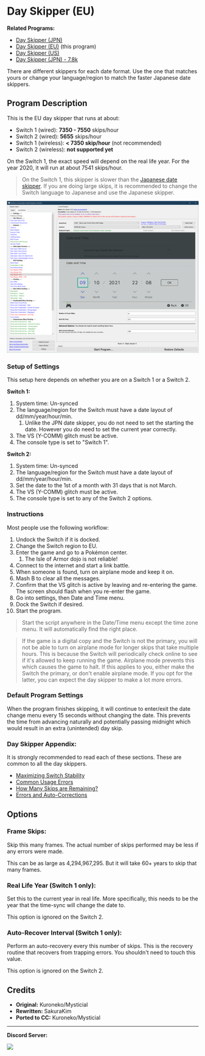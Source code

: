 # Day Skipper (EU)

**Related Programs:**

- [Day Skipper (JPN)](DaySkipperJPN.md)
- [Day Skipper (EU)](DaySkipperEU.md) (this program)
- [Day Skipper (US)](DaySkipperUS.md)
- [Day Skipper (JPN) - 7.8k](DaySkipperJPN-7.8k.md)

There are different skippers for each date format. Use the one that matches yours or change your language/region to match the faster Japanese date skippers.


## Program Description

This is the EU day skipper that runs at about:

- Switch 1 (wired): **7350 - 7550** skips/hour
- Switch 2 (wired): **5655** skips/hour
- Switch 1 (wireless): **< 7350 skip/hour** (not recommended)
- Switch 2 (wireless): **not supported yet**

On the Switch 1, the exact speed will depend on the real life year. For the year 2020, it will run at about 7541 skips/hour.

> On the Switch 1, this skipper is slower than the [Japanese date skipper](DaySkipperJPN.md). If you are doing large skips, it is recommended to change the Switch language to Japanese and use the Japanese skipper.

<img src="images/DaySkipperEU-0.png">

### Setup of Settings

This setup here depends on whether you are on a Switch 1 or a Switch 2.

**Switch 1:**

1. System time: Un-synced
2. The language/region for the Switch must have a date layout of dd/mm/year/hour/min.
   1. Unlike the JPN date skipper, you do not need to set the starting the date. However you do need to set the current year correctly.
3. The VS (Y-COMM) glitch must be active.
4. The console type is set to "Switch 1".

**Switch 2:**

1. System time: Un-synced
2. The language/region for the Switch must have a date layout of dd/mm/year/hour/min.
3. Set the date to the 1st of a month with 31 days that is not March.
4. The VS (Y-COMM) glitch must be active.
5. The console type is set to any of the Switch 2 options.

### Instructions

Most people use the following workflow:

1. Undock the Switch if it is docked.
2. Change the Switch region to EU.
3. Enter the game and go to a Pokémon center.
   1. The Isle of Armor dojo is not reliable!
4. Connect to the internet and start a link battle.
5. When someone is found, turn on airplane mode and keep it on.
6. Mash B to clear all the messages.
7. Confirm that the VS glitch is active by leaving and re-entering the game. The screen should flash when you re-enter the game.
8. Go into settings, then Date and Time menu.
9. Dock the Switch if desired.
10. Start the program.

   > Start the script anywhere in the Date/Time menu except the time zone menu. It will automatically find the right place.

   > If the game is a digital copy and the Switch is not the primary, you will not be able to turn on airplane mode for longer skips that take multiple hours. This is because the Switch will periodically check online to see if it's allowed to keep running the game. Airplane mode prevents this which causes the game to halt.
   > If this applies to you, either make the Switch the primary, or don't enable airplane mode. If you opt for the latter, you can expect the day skipper to make a lot more errors.

### Default Program Settings

When the program finishes skipping, it will continue to enter/exit the date change menu every 15 seconds without changing the date. This prevents the time from advancing naturally and potentially passing midnight which would result in an extra (unintended) day skip.

### Day Skipper Appendix:

It is strongly recommended to read each of these sections. These are common to all the day skippers.

- [Maximizing Switch Stability](https://github.com/PokemonAutomation/Microcontroller/blob/master/Wiki/Programs/NintendoSwitch/SwitchStability.md)
- [Common Usage Errors](https://github.com/PokemonAutomation/Microcontroller/blob/master/Wiki/Programs/PokemonSwSh/DaySkippers.md#common-usage-errors#common-usage-errors)
- [How Many Skips are Remaining?](https://github.com/PokemonAutomation/Microcontroller/blob/master/Wiki/Programs/PokemonSwSh/DaySkippers.md#common-usage-errors#how-many-skips-are-remaining)
- [Errors and Auto-Corrections](https://github.com/PokemonAutomation/Microcontroller/blob/master/Wiki/Programs/PokemonSwSh/DaySkippers.md#common-usage-errors#errors-and-auto-corrections)


## Options

### Frame Skips:

Skip this many frames. The actual number of skips performed may be less if any errors were made.

This can be as large as 4,294,967,295. But it will take 60+ years to skip that many frames.

### Real Life Year (Switch 1 only):

Set this to the current year in real life. 
More specifically, this needs to be the year that the time-sync will change the date to.

This option is ignored on the Switch 2.

### Auto-Recover Interval (Switch 1 only):

Perform an auto-recovery every this number of skips. This is the recovery routine that recovers from trapping errors. You shouldn't need to touch this value.

This option is ignored on the Switch 2.


## Credits

- **Original:** Kuroneko/Mysticial
- **Rewritten:** SakuraKim
- **Ported to CC:** Kuroneko/Mysticial



<hr>

**Discord Server:** 

[<img src="https://canary.discordapp.com/api/guilds/695809740428673034/widget.png?style=banner2">](https://discord.gg/cQ4gWxN)


